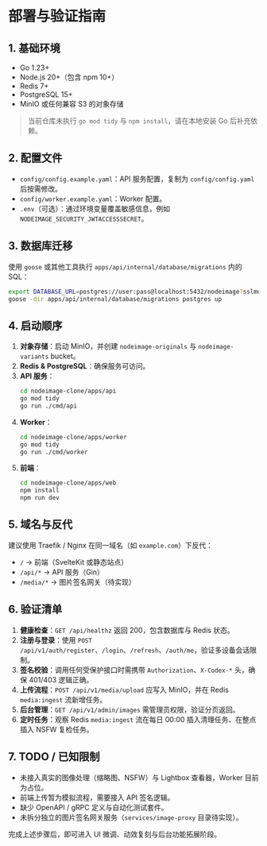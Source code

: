 # 部署与验证指南

## 1. 基础环境

- Go 1.23+
- Node.js 20+（包含 npm 10+）
- Redis 7+
- PostgreSQL 15+
- MinIO 或任何兼容 S3 的对象存储

> 当前仓库未执行 `go mod tidy` 与 `npm install`，请在本地安装 Go 后补充依赖。

## 2. 配置文件

- `config/config.example.yaml`：API 服务配置，复制为 `config/config.yaml` 后按需修改。
- `config/worker.example.yaml`：Worker 配置。
- `.env`（可选）：通过环境变量覆盖敏感信息，例如 `NODEIMAGE_SECURITY_JWTACCESSSECRET`。

## 3. 数据库迁移

使用 `goose` 或其他工具执行 `apps/api/internal/database/migrations` 内的 SQL：

```bash
export DATABASE_URL=postgres://user:pass@localhost:5432/nodeimage?sslmode=disable
goose -dir apps/api/internal/database/migrations postgres up
```

## 4. 启动顺序

1. **对象存储**：启动 MinIO，并创建 `nodeimage-originals` 与 `nodeimage-variants` bucket。
2. **Redis & PostgreSQL**：确保服务可访问。
3. **API 服务**：
   ```bash
   cd nodeimage-clone/apps/api
   go mod tidy
   go run ./cmd/api
   ```
4. **Worker**：
   ```bash
   cd nodeimage-clone/apps/worker
   go mod tidy
   go run ./cmd/worker
   ```
5. **前端**：
   ```bash
   cd nodeimage-clone/apps/web
   npm install
   npm run dev
   ```

## 5. 域名与反代

建议使用 Traefik / Nginx 在同一域名（如 `example.com`）下反代：

- `/` → 前端（SvelteKit 或静态站点）
- `/api/*` → API 服务（Gin）
- `/media/*` → 图片签名网关（待实现）

## 6. 验证清单

1. **健康检查**：`GET /api/healthz` 返回 200，包含数据库与 Redis 状态。
2. **注册与登录**：使用 `POST /api/v1/auth/register`、`/login`、`/refresh`、`/auth/me`，验证多设备会话限制。
3. **签名校验**：调用任何受保护接口时需携带 `Authorization`、`X-Codex-*` 头，确保 401/403 逻辑正确。
4. **上传流程**：`POST /api/v1/media/upload` 应写入 MinIO，并在 Redis `media:ingest` 流新增任务。
5. **后台管理**：`GET /api/v1/admin/images` 需管理员权限，验证分页返回。
6. **定时任务**：观察 Redis `media:ingest` 流在每日 00:00 插入清理任务、在整点插入 NSFW 复检任务。

## 7. TODO / 已知限制

- 未接入真实的图像处理（缩略图、NSFW）与 Lightbox 查看器，Worker 目前为占位。
- 前端上传暂为模拟流程，需要接入 API 签名逻辑。
- 缺少 OpenAPI / gRPC 定义与自动化测试套件。
- 未拆分独立的图片签名网关服务（`services/image-proxy` 目录待实现）。

完成上述步骤后，即可进入 UI 微调、动效复刻与后台功能拓展阶段。
